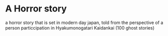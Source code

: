 # A Horror story 
a horror story that is set in modern day japan, told from the perspective of a person particcipation in Hyakumonogatari Kaidankai (100 ghost stories)